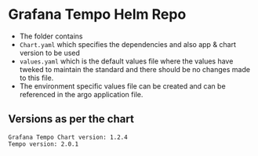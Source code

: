 # Grafana Tempo Helm Repo

- The folder contains
- `Chart.yaml` which specifies the dependencies and also app & chart version to be used
- `values.yaml` which is the default values file where the values have tweked to maintain the standard and there should be no changes made to this file.
- The environment specific values file can be created and can be referenced in the argo application file. 


## Versions as per the chart
```
Grafana Tempo Chart version: 1.2.4
Tempo version: 2.0.1
```
